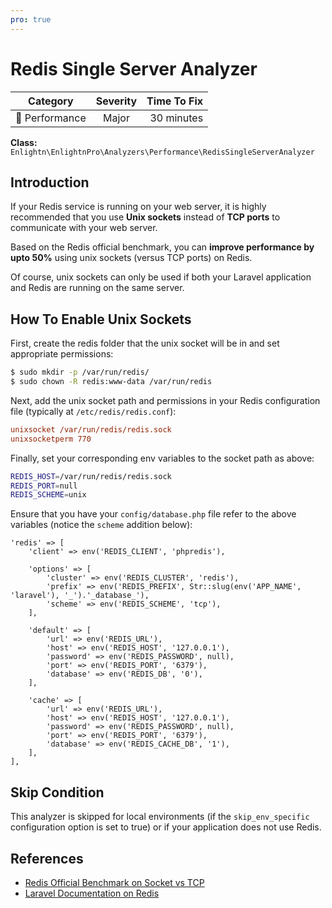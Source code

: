 ```yaml
---
pro: true
---
```


# Redis Single Server Analyzer <Badge text="PRO" type="tip"/>

| Category       | Severity   | Time To Fix  |
| -------------  |:----------:| ------------:|
| :rocket: Performance | Major | 30 minutes  |

**Class:** `Enlightn\EnlightnPro\Analyzers\Performance\RedisSingleServerAnalyzer`

## Introduction

If your Redis service is running on your web server, it is highly recommended that you use **Unix sockets** instead of **TCP ports** to communicate with your web server.

Based on the Redis official benchmark, you can **improve performance by upto 50%** using unix sockets (versus TCP ports) on Redis.

Of course, unix sockets can only be used if both your Laravel application and Redis are running on the same server.

## How To Enable Unix Sockets

First, create the redis folder that the unix socket will be in and set appropriate permissions:

```bash
$ sudo mkdir -p /var/run/redis/
$ sudo chown -R redis:www-data /var/run/redis
```

Next, add the unix socket path and permissions in your Redis configuration file (typically at `/etc/redis/redis.conf`):

```ini
unixsocket /var/run/redis/redis.sock
unixsocketperm 770
```

Finally, set your corresponding env variables to the socket path as above:

```bash
REDIS_HOST=/var/run/redis/redis.sock
REDIS_PORT=null
REDIS_SCHEME=unix
```

Ensure that you have your `config/database.php` file refer to the above variables (notice the `scheme` addition below):

```php{7}
'redis' => [
    'client' => env('REDIS_CLIENT', 'phpredis'),
    
    'options' => [
        'cluster' => env('REDIS_CLUSTER', 'redis'),
        'prefix' => env('REDIS_PREFIX', Str::slug(env('APP_NAME', 'laravel'), '_').'_database_'),
        'scheme' => env('REDIS_SCHEME', 'tcp'),
    ],

    'default' => [
        'url' => env('REDIS_URL'),
        'host' => env('REDIS_HOST', '127.0.0.1'),
        'password' => env('REDIS_PASSWORD', null),
        'port' => env('REDIS_PORT', '6379'),
        'database' => env('REDIS_DB', '0'),
    ],

    'cache' => [
        'url' => env('REDIS_URL'),
        'host' => env('REDIS_HOST', '127.0.0.1'),
        'password' => env('REDIS_PASSWORD', null),
        'port' => env('REDIS_PORT', '6379'),
        'database' => env('REDIS_CACHE_DB', '1'),
    ],
],
```

## Skip Condition

This analyzer is skipped for local environments (if the `skip_env_specific` configuration option is set to true) or if your application does not use Redis.

## References

- [Redis Official Benchmark on Socket vs TCP](https://redis.io/topics/benchmarks)
- [Laravel Documentation on Redis](https://laravel.com/docs/redis)